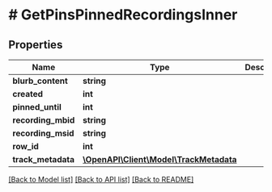 # # GetPinsPinnedRecordingsInner

## Properties

Name | Type | Description | Notes
------------ | ------------- | ------------- | -------------
**blurb_content** | **string** |  | [optional]
**created** | **int** |  | [optional]
**pinned_until** | **int** |  | [optional]
**recording_mbid** | **string** |  | [optional]
**recording_msid** | **string** |  | [optional]
**row_id** | **int** |  | [optional]
**track_metadata** | [**\OpenAPI\Client\Model\TrackMetadata**](TrackMetadata.md) |  | [optional]

[[Back to Model list]](../../README.md#models) [[Back to API list]](../../README.md#endpoints) [[Back to README]](../../README.md)
